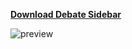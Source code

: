 **[Download Debate Sidebar](https://github.com/gulakov/DebateSidebarWordAddIn/releases/download/2.0.0/Debate.Sidebar.Word.AddIn.Setup.exe)**

![preview](https://i.imgur.com/pbMZFpF.png)

